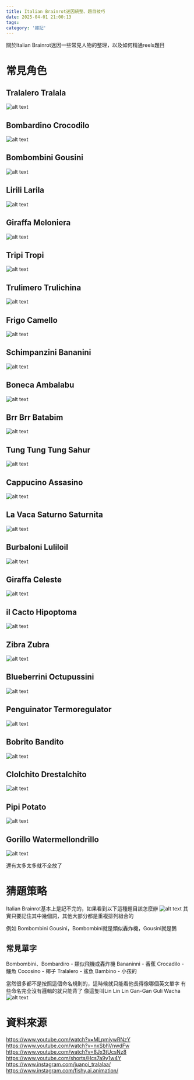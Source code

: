 ```yaml
---
title: Italian Brainrot迷因統整、題目技巧
date: 2025-04-01 21:00:13
tags:
category: '雜記'
---
```

關於Italian Brainrot迷因一些常見人物的整理，以及如何精通reels題目


# 常見角色
## Tralalero Tralala
![alt text](images/20250401/image.webp)

## Bombardino Crocodilo
![alt text](images/20250401/image-1.webp)

## Bombombini Gousini
![alt text](images/20250401/image-2.webp)

## Lirili Larila
![alt text](images/20250401/image-3.webp)

## Giraffa Meloniera
![alt text](images/20250401/image-4.webp)

## Tripi Tropi
![alt text](images/20250401/image-5.webp)

## Trulimero Trulichina
![alt text](images/20250401/image-6.webp)

## Frigo Camello
![alt text](images/20250401/image-7.webp)

## Schimpanzini Bananini
![alt text](images/20250401/image-8.webp)

## Boneca Ambalabu
![alt text](images/20250401/image-9.webp)

## Brr Brr Batabim
![alt text](images/20250401/image-12.webp)

## Tung Tung Tung Sahur
![alt text](images/20250401/image-11.webp)

## Cappucino Assasino
![alt text](images/20250401/image-13.webp)

## La Vaca Saturno Saturnita
![alt text](images/20250401/image-14.webp)

## Burbaloni Luliloil
![alt text](images/20250401/it-3.webp)

## Giraffa Celeste
![alt text](images/20250401/image-15.webp)

## il Cacto Hipoptoma
![alt text](images/20250401/image-16.webp)

## Zibra Zubra
![alt text](images/20250401/image-17.webp)

## Blueberrini Octupussini
![alt text](images/20250401/image-18.webp)

## Penguinator Termoregulator
![alt text](images/20250401/it-5.webp)

## Bobrito Bandito
![alt text](images/20250401/b.webp)

## Clolchito Drestalchito
![alt text](images/20250401/it-7.webp)

## Pipi Potato
![alt text](images/20250401/it-8.webp)

## Gorillo Watermellondrillo
![alt text](images/20250401/it-9.webp)

還有太多太多就不全放了

# 猜題策略
Italian Brainrot基本上是記不完的，如果看到以下這種題目該怎麼辦
![alt text](images/20250401/it-2.webp)
其實只要記住其中幾個詞，其他大部分都是重複排列組合的

例如 Bombombini Gousini，Bombombini就是類似轟炸機，Gousini就是鵝

## 常見單字
Bombombini、Bombardiro - 類似飛機或轟炸機
Bananinni - 香蕉
Crocadilo - 鱷魚
Cocosino - 椰子
Tralalero - 鯊魚
Bambino - 小孩的

當然很多都不是按照這個命名規則的，這時候就只能看他長得像哪個英文單字
有些命名完全沒有邏輯的就只能背了
像這隻叫Lin Lin Lin Gan-Gan Guli Wacha
![alt text](images/20250401/it-4.webp)

# 資料來源
https://www.youtube.com/watch?v=MLpmiywRNzY
https://www.youtube.com/watch?v=nxSbhVnwdFw
https://www.youtube.com/watch?v=8Jx3tUcsNz8
https://www.youtube.com/shorts/Hcs7a9y1w4Y
https://www.instagram.com/juanoi_tralalaa/
https://www.instagram.com/fishy.ai.animation/